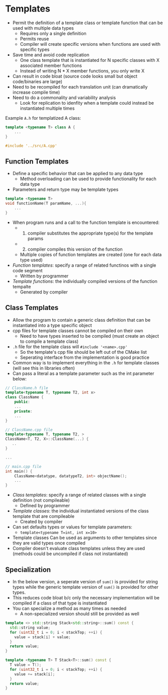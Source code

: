 # Templates
- Permit the definition of a template class or template function that can be used with multiple data types
    - Requires only a single definition
    - Permits reuse
    - Compiler will create specific versions when functions are used with specific types
- Save time and avoid code replication
    - One class template that is instantiated for N specific classes with X associated member functions 
    - Instead of writing N * X member functions, you only write X
- Can result in code bloat (source code looks small but object code/binaries are large)
- Need to be recompiled for each translation unit (can dramatically increase compile time)
- Need to do a commonality and variability analysis 
    - Look for replication to idenfity when a template could instead be instantiated multiple times

Example `A.h` for templatized A class:
```c++
template <typename T> class A {
    ...
}

#include '../src/A.cpp'
```

## Function Templates
- Define a specific behavior that can be applied to any data type
    - Method overloading can be used to provide functionality for each data type
- Parameters and return type may be template types
``` c++
template <typename T>
void functionName(T paramName, ...){
    ...
}
```
- When program runs and a call to the function template is encountered:
    - 1) compiler substitutes the appropriate type(s) for the template params
    - 2) compiler compiles this version of the function
    - Multiple copies of function templates are created (one for each data type used)
- *Function templates*: specify a range of related functinos with a single code segment
    - Written by programmer
- *Template functions*: the individually compiled versions of the function tempalte 
    - Generated by compiler

## Class Templates
- Allow the program to contain a generic class definition that can be instantiated into a type specific object
- cpp files for template classes cannot be compiled on their own
    - Need to have types inserted to be compiled (must create an object to compile a template class)
- `.h` file for the template class will `#include '<name>.cpp'`
    - So the template's cpp file should be left out of the CMake list
    - Seperating interface from the implementation is good practice
- Common way is to implement everything in the `.h` for template classes (will see this in libraries often)
- Can pass a literal as a template parameter such as the int parameter below:

``` c++
// ClassName.h file
template<typename T, typename T2, int x>
class ClassName {
    public:
    ...
    private:
    ...
}

// ClassName.cpp file
template<typename T, typename T2, >
ClassName<T, T2, X>::ClassName(...) {
   .. 
}

...

// main.cpp file
int main() {
    ClassName<datatype, datatypeT2, int> objectName();
    ...
}
```

- *Class templates*: specify a range of related classes with a single definition (not compileable)
    - Defined by programmer
- *Template classes*: the individual instantiated versions of the class template that are compileable
    - Created by compiler
- Can set defaults types or values for template parameters:
    - `template<typename T=int, int x=10>`
- Template classes Can be used as arguments to other templates since they are valid types once compiled
- Compiler doesn't evaluate class templates unless they are used (methods could be uncompiled if class not instantiated)

## Specialization
- In the below version, a seperate version of `sum()` is provided for string types while the generic template version of `sum()` is provided for other types.
- This reduces code bloat b/c only the necessary implementation will be compiled if a class of that type is instantiated
- You can specialize a method as many times as needed
    - A non-specialized version should still be provided as well
``` c++
template <> std::string Stack<std::string>::sum() const {
  std::string value;
  for (uint32_t i = 0; i < stackTop; ++i) {
    value = stack[i] + value;
  }
  return value;
}

template <typename T> T Stack<T>::sum() const {
  T value = T();
  for (uint32_t i = 0; i < stackTop; ++i) {
    value += stack[i];
  }
  return value;
}
```